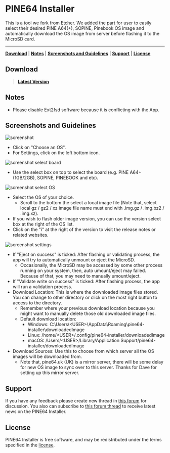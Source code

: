 PINE64 Installer
================

This is a tool we fork from [Etcher](https://etcher.io/). We added the part for user to easily select their desired PINE A64(+), SOPINE, Pinebook OS image and automatically download the OS image from server before flashing it to the MicroSD card.

***

[**Download**](#download) | [**Notes**](#notes) | [**Screenshots and Guidelines**](#screenshots-and-guidelines) | [**Support**](#support) | [**License**](#license)


## Download
> [**Latest Version**](https://github.com/pine64dev/PINE64-Installer/releases/latest)


## Notes
- Please disable Ext2fsd software because it is conflicting with the App.


## Screenshots and Guidelines
![screenshot](https://raw.githubusercontent.com/pine64dev/PINE64-Installer/master/screenshot.png)
- Click on "Choose an OS".
- For Settings, click on the left bottom icon.

![screenshot select board](https://raw.githubusercontent.com/pine64dev/PINE64-Installer/master/screenshot2.png)
- Use the select box on top to select the board (e.g. PINE A64+ (1GB/2GB), SOPINE, PINEBOOK and etc).

![screenshot select OS](https://raw.githubusercontent.com/pine64dev/PINE64-Installer/master/screenshot3.png)
- Select the OS of your choice.
	- Scroll to the bottom the select a local image file (Note that, select local gz / gz2 / xz image file name must end with .img.gz / .img.bz2 / .img.xz).
- If you wish to flash older image version, you can use the version select box at the right of the OS list.
- Click on the "i" at the right of the version to visit the release notes or related websites.

![screenshot settings](https://raw.githubusercontent.com/pine64dev/PINE64-Installer/master/screenshot4.png)
- If "Eject on success" is ticked: After flashing or validating process, the app will try to automatically unmount or eject the MicroSD.
  - Occasionally, the MicroSD may be accessed by some other process running on your system, then, auto umount/eject may failed. Because of that, you may need to manually umount/eject.
- If "Validate write on success" is ticked: After flashing process, the app will run a validation process.
- Download Location: This is where the downloaded image files stored. You can change to other directory or click on the most right button to access to the directory.
  - Remember where your previous download location because you might want to manually delete those old downloaded image files.
  - Default download location:
    - Windows: C:\\Users\\&lt;USER&gt;\\AppData\\Roaming\\pine64-installer\\downloadedImage
    - Linux: /home/&lt;USER&gt;/.config/pine64-installer/downloadedImage
    - macOS: /Users/&lt;USER&gt;/Library/Application Support/pine64-installer/downloadedImage
- Download Sources: Use this to choose from which server all the OS images will be downloaded from.
  - Note that, pine64.uk (UK) is a mirror server, there will be some delay for new OS image to sync over to this server. Thanks for Dave for setting up this mirror server. 


## Support
If you have any feedback please create new thread in [this forum](https://forum.pine64.org/forumdisplay.php?fid=21) for discussion. You also can subscribe to [this forum thread](https://forum.pine64.org/showthread.php?tid=4481) to receive latest news on the PINE64 Installer.


## License
PINE64 Installer is free software, and may be redistributed under the terms specified in the [license](https://github.com/pine64dev/PINE64-Installer/blob/master/LICENSE).
